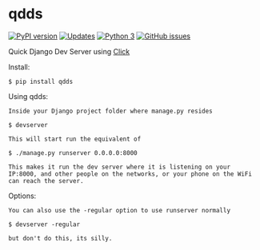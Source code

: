 # qdds

[![PyPI version](https://badge.fury.io/py/qdds.svg)](https://badge.fury.io/py/qdds)
[![Updates](https://pyup.io/repos/github/benmcnelly/qdds/shield.svg)](https://pyup.io/repos/github/benmcnelly/qdds/)
[![Python 3](https://pyup.io/repos/github/benmcnelly/qdds/python-3-shield.svg)](https://pyup.io/repos/github/benmcnelly/qdds/)
[![GitHub issues](https://img.shields.io/github/issues/benmcnelly/qdds.svg)](https://github.com/benmcnelly/qdds/issues)

Quick Django Dev Server using [Click](https://github.com/pallets/click)

Install:

    $ pip install qdds

Using qdds:

    Inside your Django project folder where manage.py resides
    
    $ devserver
    
    This will start run the equivalent of
    
    $ ./manage.py runserver 0.0.0.0:8000
    
    This makes it run the dev server where it is listening on your IP:8000, and other people on the networks, or your phone on the WiFi can reach the server.
    
Options:

    You can also use the -regular option to use runserver normally
    
    $ devserver -regular
    
    but don't do this, its silly.
